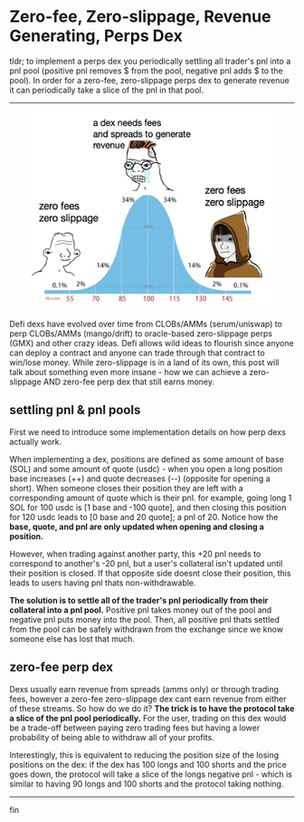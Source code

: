 # Zero-fee, Zero-slippage, Revenue Generating, Perps Dex

tldr; to implement a perps dex you periodically settling all trader's pnl into a pnl pool (positive pnl removes $ from the pool, negative pnl adds $ to the pool). In order for a zero-fee, zero-slippage perps dex to generate revenue it can periodically take a slice of the pnl in that pool.

---

<div align="center">
<img src="2023-01-10-18-58-40.png" width="450" height="350">
</div>

Defi dexs have evolved over time from CLOBs/AMMs (serum/uniswap) to perp CLOBs/AMMs (mango/drift) to oracle-based zero-slippage perps (GMX) and other crazy ideas. Defi allows wild ideas to flourish since anyone can deploy a contract and anyone can trade through that contract to win/lose money. While zero-slippage is in a land of its own, this post will talk about something even more insane - how we can achieve a zero-slippage AND zero-fee perp dex that still earns money.

## settling pnl & pnl pools

First we need to introduce some implementation details on how perp dexs actually work.

When implementing a dex, positions are defined as some amount of base (SOL) and some amount of quote (usdc) - when you open a long position base increases (++) and quote decreases (--) (opposite for opening a short). When someone closes their position they are left with a corresponding amount of quote which is their pnl. for example, going long 1 SOL for 100 usdc is [1 base and -100 quote], and then closing this position for 120 usdc leads to [0 base and 20 quote]; a pnl of 20. Notice how the **base, quote, and pnl are only updated when opening and closing a position.**

However, when trading against another party, this +20 pnl needs to correspond to another's -20 pnl, but a user's collateral isn't updated until their position is closed. If that opposite side doesnt close their position, this leads to users having pnl thats non-withdrawable. 

**The solution is to settle all of the trader's pnl periodically from their collateral into a pnl pool.** Positive pnl takes money out of the pool and negative pnl puts money into the pool. Then, all positive pnl thats settled from the pool can be safely withdrawn from the exchange since we know someone else has lost that much. 

## zero-fee perp dex 

Dexs usually earn revenue from spreads (amms only) or through trading fees, however a zero-fee zero-slippage dex cant earn revenue from either of these streams. So how do we do it? **The trick is to have the protocol take a slice of the pnl pool periodically.** For the user, trading on this dex would be a trade-off between paying zero trading fees but having a lower probability of being able to withdraw all of your profits. 

Interestingly, this is equivalent to reducing the position size of the losing positions on the dex: if the dex has 100 longs and 100 shorts and the price goes down, the protocol will take a slice of the longs negative pnl - which is similar to having 90 longs and 100 shorts and the protocol taking nothing. 

--- 

fin

<!-- note 

intro 

the defi path seems to have started from CLOBS -> AMMs -> perps -> perps (with AMMs or CLOBS) -> zero-slippage perps ... 
but where to next? the reason i started defi was because of the idea that if you can think of a crazy idea, you 
can actually implement it and others can use it to earn or lose their money - it doesnt matter who you are 
you deploy it and anyone can use it. so where to next? this will intro a new perps dex which could be even more insane - 
it basically can allow zero-fee perps while the protocol earns money. How can a perp earn money without fees? first we need to intro some implementation details of perps. You can checkout this primer for the basics of perps [link]

- defi dexs have evolved over time 
- defi allows crazy ideas to financial ideas to flourish
- zero-slippage perps exist
- how can we achieve zero-fee dexs 

settle pnl

- the way exchanges work is you have a base and quote amount (btc and usd)
- when you open a long base++ and quote-- 
- when you close a long (go short) base-- and quote++
- ie if you long 1 btc for 100$ (1 base -100 quote), and when you close 1 btc for 200$ (-1 base +200 quote)
    the net effect is 0 base 200 quote 
- ideally you should then be able to withdraw your 200 usd from the exchange 
- however, notice how the pnl of a user doesnt actually exist until the position is closed 
- this could lead to some strange behaviour when not accounted for - ie, allowing them to withdraw can lead to all the exchanges collateral being emptied from a single trader!
- the soln is to 'settle' a users pnl periodically to a pnl pool
  - positive pnl takes money out of the pool 
  - negative pnl puts money into the pool 
- then all the positived pnl thats settled can be saftely withdrawn from the exchange bc someone else has lost that money 

- positions are implemented as an amount of base and quote 
- a trade between two parties requires both parties to open and close positions to recieve their pnl
- however, in an exchange when one side of the trade closes, the other doesnt always 
- leading to unwithdraw-able funds 
- the solution is to settle user's pnl periodically using a pnl pool 
- funds withdrawn from the pool are saftely withdraw-able 


## long/short imbalance

- when it comes to AMMs/oracle-based perp dexs (Drift and GMX) users can take positions 
- without any other trader taking the other side the problem is that 
- this can lead to having too many longs and not enough shorts 
- if the price goes up in this situation then there wont be enought pnl 
- in the pnl pool for the longs to all settle their profits (since everyone won and noone lost)

## blah 

assume a perp dex allowed zero-slippage (ie, they cant earn money from the spread) and zero-fee (they cant earn money from trades) how can they earn money? the trick is to take a slice of the pnl pool - as traders lose money, the pnl pool will be funded with exccess pnl to withdraw from so the dex can periodically pull x% of the pnl from the pool into its own wallet as a replacement for the fee. this will lead to an imbalance of pnl between the winners and losers, which would require more losers to fund the winners - however, since perps dex are all trading virtual liquidity (ie, you dont actually get any tokens) this is just a trade off between reduce fees but increases long/short imbalance. traders run the 
risk of not being able to withdraw their profits but are able to trade with zero fees!

- dexs usually earn revenue through spreads (amms only) or fees
- however, a zero-slippage zero-fee dex cant earn from either 
- the trick is to take a slice of the pnl pool periodically 
- this becomes a trade off between trading fees and being able to withdraw your profits 
- also, by taking pnl from the pnl pool is equivalent to reducing the position size of the loser
- this means this model is increasing the long/short dex imbalance problem to set the fees to zero


- -->
